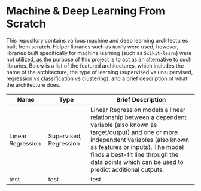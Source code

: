 # Machine & Deep Learning From Scratch

This repository contains various machine and deep learning architectures built from scratch. Helper libraries such as `NumPy` were used, however, libraries built specifically for machine learning (such as `Scikit-learn`) were not utilized, as the purpose of this project is to act as an alternative to such libraries. Below is a list of the featured architectures, which includes the name of the architecture, the type of learning (supervised vs unsupervised, regression vs classification vs clustering), and a brief description of what the architecture does. 

| Name | Type | Brief Description |
| ----------- | ----------- | ----------- |
| Linear Regression | Supervised, Regression | Linear Regression models a linear relationship between a dependent variable (also known as target/output) and one or more independent variables (also known as features or inputs). The model finds a best-fit line through the data points which can be used to predict additional outputs. |
| test | test | test |